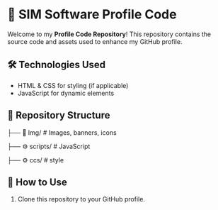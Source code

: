 # 🚀 SIM Software Profile Code  

Welcome to my **Profile Code Repository**! This repository contains the source code and assets used to enhance my GitHub profile.  

## 🛠️ Technologies Used  
- HTML & CSS for styling (if applicable)  
- JavaScript for dynamic elements

## 📂 Repository Structure  
├── 🎨 Img/ # Images, banners, icons

├── ⚙️ scripts/ # JavaScript

├── ⚙️ ccs/ # style 

## 📖 How to Use  
1. Clone this repository to your GitHub profile.  
